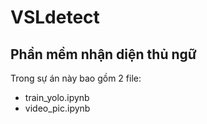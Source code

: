 # VSLdetect
## Phần mềm nhận diện thủ ngữ
Trong sự án này bao gồm 2 file:
- train_yolo.ipynb
- video_pic.ipynb

